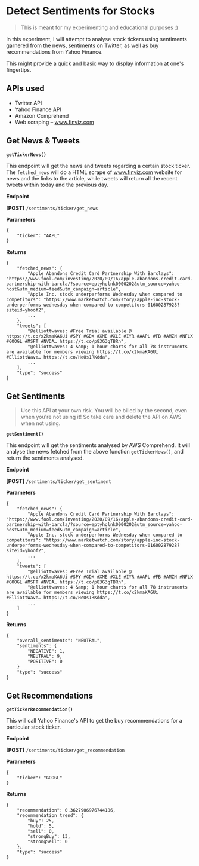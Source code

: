 # Detect Sentiments for Stocks

> This is meant for my experimenting and educational purposes :)

In this experiment, I will attempt to analyse stock tickers using sentiments garnered from the news, sentiments on Twitter, as well as buy recommendations from Yahoo Finance.

This might provide a quick and basic way to display information at one's fingertips.

## APIs used

* Twitter API
* Yahoo Finance API
* Amazon Comprehend
* Web scraping – www.finviz.com

## Get News & Tweets

**`getTickerNews()`**

This endpoint will get the news and tweets regarding a certain stock ticker. The `fetched_news` will do a HTML scrape of www.finviz.com website for news and the links to the article, while tweets will return all the recent tweets within today and the previous day.

**Endpoint**

**[POST]** `/sentiments/ticker/get_news`

**Parameters**

```
{
    "ticker": "AAPL"
}
```

**Returns**

```
{
    "fetched_news": {
        "Apple Abandons Credit Card Partnership With Barclays": "https://www.fool.com/investing/2020/09/16/apple-abandons-credit-card-partnership-with-barcla/?source=eptyholnk0000202&utm_source=yahoo-host&utm_medium=feed&utm_campaign=article",
        "Apple Inc. stock underperforms Wednesday when compared to competitors": "https://www.marketwatch.com/story/apple-inc-stock-underperforms-wednesday-when-compared-to-competitors-01600287928?siteid=yhoof2",
        ...
    },
    "tweets": [
        "@elliottwaves: #Free Trial available @  https://t.co/x2kmaKA6Ui #SPY #GDX #XME #XLE #IYR #AAPL #FB #AMZN #NFLX #GOOGL #MSFT #NVDA… https://t.co/p83G3gTBRn",
        "@elliottwaves: 4 &amp; 1 hour charts for all 78 instruments are available for members viewing https://t.co/x2kmaKA6Ui #ElliottWave… https://t.co/HeOs1RKdda",
        ...
    ],
    "type": "success"
}
```

## Get Sentiments

> Use this API at your own risk. You will be billed by the second, even when you're not using it! So take care and delete the API on AWS when not using.

**`getSentiment()`**

This endpoint will get the sentiments analysed by AWS Comprehend. It will analyse the news fetched from the above function `getTickerNews()`, and return the sentiments analysed.

**Endpoint**

**[POST]** `/sentiments/ticker/get_sentiment`

**Parameters**

```
{
    "fetched_news": {
        "Apple Abandons Credit Card Partnership With Barclays": "https://www.fool.com/investing/2020/09/16/apple-abandons-credit-card-partnership-with-barcla/?source=eptyholnk0000202&utm_source=yahoo-host&utm_medium=feed&utm_campaign=article",
        "Apple Inc. stock underperforms Wednesday when compared to competitors": "https://www.marketwatch.com/story/apple-inc-stock-underperforms-wednesday-when-compared-to-competitors-01600287928?siteid=yhoof2",
        ...
    },
    "tweets": [
        "@elliottwaves: #Free Trial available @  https://t.co/x2kmaKA6Ui #SPY #GDX #XME #XLE #IYR #AAPL #FB #AMZN #NFLX #GOOGL #MSFT #NVDA… https://t.co/p83G3gTBRn",
        "@elliottwaves: 4 &amp; 1 hour charts for all 78 instruments are available for members viewing https://t.co/x2kmaKA6Ui #ElliottWave… https://t.co/HeOs1RKdda",
        ...
    ]
}
```

**Returns**

```
{
    "overall_sentiments": "NEUTRAL",
    "sentiments": {
        "NEGATIVE": 1,
        "NEUTRAL": 9,
        "POSITIVE": 0
    }
    "type": "success"
}
```

## Get Recommendations

**`getTickerRecommendation()`**

This will call Yahoo Finance's API to get the buy recommendations for a particular stock ticker.

**Endpoint**

**[POST]** `/sentiments/ticker/get_recommendation`

**Parameters**

```
{
    "ticker": "GOOGL"
}
```

**Returns**

```
{
    "recommendation": 0.3627906976744186,
    "recommendation_trend": {
        "buy": 25,
        "hold": 5,
        "sell": 0,
        "strongBuy": 13,
        "strongSell": 0
    },
    "type": "success"
}
```